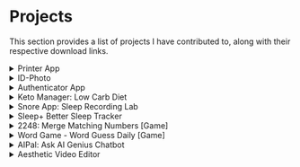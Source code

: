 # Projects

This section provides a list of projects I have contributed to, along with their respective download links.

[//]: # (Printer App)

<details>
<summary>Printer App </summary>

     
[`Download`](https://apps.apple.com/in/app/printer-app-smart-iprint-scan/id1576856672)
     
### Description
`ios, iPadOS, MacOS`
    
Experience a revolutionary printing solution for Mac users! Effortlessly print documents, photos, and webpages on any wireless printer with a single click. This cutting-edge system offers a range of features:

- **Connect & Print**: Seamlessly connect your device to any wireless printer for hassle-free printing.

- **Scan & Print**: Utilize the built-in scanner to print photos, data, and documents with ease.

- **Import & Print**: Effortlessly import documents from various sources, including Files, Images, iCloud, Google Drive, Dropbox, Clipboard, and web pages.

- **Printables**: Access a variety of printables such as coloring pages, planners, greetings, and wishes for quick and easy printing.

- **Big Poster**: Transform your photographs into large, eye-catching posters for display at home or anywhere you choose.

- **Add Forms**: Quickly browse and print public forms for your convenience.

- **Share & Save**: If your printing plans change, save the file in your preferred format for future access.

- **Edit & Print**: Customize documents by adding text, images, and signatures before printing.

- **Advanced Printing Options**: Easily adjust print sizes, page counts, and orientations to suit your needs.

- **Multiple Printer Support**: Print documents effortlessly from any wireless printer by connecting to the same Wi-Fi network.

- **Print Passport-Size Photos**: Efficiently print multiple passport-size photos on one sheet, complete with cropping and resizing options.

- **Unlimited Printing**: Enjoy unrestricted access to printing, with the ability to instantly print any number of pages.

- **Custom Page Printing**: Select and deselect specific pages for printing according to your preferences.

- **Draw Tools**: Annotate files professionally with a range of drawing and signature features.

- **Big Poster**: Highlight your space by converting any photo into a striking large poster.

- **Create Custom Folder**: Organize your personal files efficiently with custom folders tailored to your needs.

- **Customer Service**: Receive prioritized customer support, ensuring quick solutions to any issues that may arise. Don't miss out on this opportunity to revolutionize your printing experience!

</details>

[//]: # (ID-Photo App)

<details>
     
[`Download`](https://apps.apple.com/in/app/printer-app-smart-iprint-scan/id1599080641)

<summary> ID-Photo </summary>

`ios, iPadOS, MacOS`

Certainly! Here's the text with the bullet points integrated:

The Passport Photo App offers a convenient solution for obtaining urgent passport photos. It enables you to capture, format, and professionally edit your image, allowing for easy saving, sharing, and printing. The app includes key features such as:

- Auto background removal
- Smart image enhancement
- Guidelines for achieving a perfect photo

With a wide selection of over 100 document types from eight countries, you can tailor your passport photo to specific requirements. Additionally, manual editing options like adjusting:

- Saturation
- Contrast
- Vibrancy
- Brightness

are available. The app also supports adding professional clothing to images for men, women, and children.

Utilizing smart AI-powered techniques, the app assists in positioning your face for an ideal picture. The Auto-Background remover tool efficiently eliminates any background disturbances with a simple tap. You have the flexibility to manually refine edges, sharpen corners, and adjust the image configuration according to your preferences. The app accommodates various background colors to meet specific country requirements.

When it comes to printing, you can select the desired number of copies and print them instantly. Additionally, you can save or share the photos on your devices. The app already provides templates for passport photos in countries like:

- USA
- India
- UK
- France
- Germany
- Italy
- Spain
- Portugal

It supports printing on AirPrint-compatible printers, and the print size can be adjusted within the app. The passport photo is automatically printed slightly larger to facilitate cutting it out.

</details>

[//]: # (Authenticator App)

<details>
     
[`Download`](https://apps.apple.com/in/app/printer-app-smart-iprint-scan/id1625466768)

<summary> Authenticator App </summary>

`iOS, iPadOS, watchOS ,MacOS`

The Authenticator app is a highly recommended free 2FA (Two-Factor Authentication) app that enhances account security across various platforms like Instagram, Google, Facebook, Github, Twitter, and more. It supports authentication for over 1000 apps. Here are its key features:

- **Apple Watch Support:** Access 2-factor and multi-factor authentication codes from your Apple Watch for quick and convenient access.

- **Quick Widget Support:** Add widgets to your screen to streamline 2FA and Multi-Factor Authentication processes.

- **Super Safe & Secure:** Your passwords remain secure since the app doesn't exchange data with the internet, ensuring that only you have access to them.

- **Scan QR Code:** Easily register and access accounts with a simple one-tap QR code scan.

- **Enter Code Manually:** For added security, manually enter secret keys for authentication.

- **Supports All Popular Accounts:** Authenticator app accommodates popular services such as Facebook, Coinbase, Amazon, Google, Instagram, Roblox, and numerous other providers.

- **No Password Stored:** The application generates Time-based One-time Passwords (TOTP) stored securely on the user's phone without internet access, significantly bolstering login security.

- **Encrypted Backup:** You can create a secure encrypted backup within the Authenticator app, ensuring you have access to your authentication data in case of device loss or when switching to a new device.


</details>

[//]: # (Keto manager)

<details>
     
<summary> Keto Manager: Low Carb Diet </summary>

`iOS, iPadOS, watchOS `   [`Download`](https://apps.apple.com/in/app/printer-app-smart-iprint-scan/id1475764462)

**Keto Manager Overview:**

- Keto Manager is a comprehensive low-carb manager and macro counter tool powered by speech recognition technology.
- It provides valuable Keto insights and streamlines tracking for effective weight loss.

**Key Features:**

1. **Voice Recognition Technology:**
   - Enables hands-free tracking, eliminating the need for manual data input.

2. **Automatic Macro and Net Carb Calculator:**
   - Calculates protein, fat, carbs, and net carbs automatically.

3. **Low-carb Eating Insights:**
   - Offers valuable information and tips for a successful low-carb high-fat diet.

4. **Exercise Tracking:**
   - Allows users to monitor their physical activity alongside their dietary habits.

5. **Easy-to-Navigate Design:**
   - User-friendly interface for seamless navigation and data input.

6. **Weight Management:**
   - Helps users achieve and maintain their weight loss goals.

7. **Community Connection:**
   - Facilitates interaction with a supportive Keto community, where users can share experiences, recipes, and success stories.

**Additional Features:**

- **Search, Scan, or Create Meals:**
   - Easily find, scan, or customize meals for tracking.

- **Diverse Food Database:**
   - Includes a wide range of common foods, restaurants, groceries, and USDA items.

- **Suitable for Various Diets:**
   - Beneficial for keto, Paleo, Atkins, Whole30, Balanced, Zone, and bodybuilding diets.

- **Diabetic-Friendly:**
   - Aids diabetics in carb counting and managing blood sugar levels.

- **Integration with Apple's Health App:**
   - Pulls weight, height, and date of birth data from the Health app for convenience during account setup.

**Streaks Feature:**

- Sets daily carbohydrate intake goals and tracks progress over time for increased motivation and accountability.

**Join the Keto Community:**

- Connect with like-minded individuals, engage in activity challenges, and share your journey for mutual inspiration and support.

**Start Your Transformation:**

- Download Keto Manager now to kickstart your weight loss journey and achieve your health goals.

</details>


[//]: # (Snore App: Sleep Recording Lab)

<details>
     
<summary> Snore App: Sleep Recording Lab </summary>

`iOS, iPadOS`   [`Download`](https://apps.apple.com/in/app/printer-app-smart-iprint-scan/id1662071479)

**Snore Tracker: Apnea Monitor App Overview:**

- Snore Tracker is a comprehensive app designed to track and analyze snoring patterns for individuals concerned about snoring-related issues.

**Key Features:**

1. **Snore Tracking and Recording:**
   - Records snoring patterns throughout the night for analysis.

2. **Statistical Reports and Analysis Charts:**
   - Provides detailed charts and reports to help users understand snoring patterns and intensity.

3. **Snorer Type Identification:**
   - Offers insights into the type of snorer you are (light, heavy, etc.) based on readings and analysis.

4. **Sleep Timer with Customization:**
   - Customizable sleep timer plays soothing sounds to help users fall asleep according to their sleep routine.

5. **Variety of Sleep Sounds:**
   - Allows users to choose from a range of calming sounds to assist in falling asleep.

6. **Insights and Informative Content:**
   - Provides useful information and tips to help control snoring.

**How Snore Tracker Works:**

- Before tracking, users log their daily activities in a diary.
- The app records snoring and noise patterns during sleep using the device.
- Clever noise analysis is applied to detect and compile snoring statistics.
- Snoring patterns are examined, and users can determine factors influencing their sleep quality and snoring.

**Disclaimer:**

- Snore Tracker: Apnea Monitor app is not a medical device and does not diagnose or treat sleep disorders or any other medical condition.
- Users are advised to consult a qualified medical professional before making decisions that may impact their well-being, health, or safety.

</details>


[//]: # (Sleep+ Better Sleep Tracker)

<details>
     
<summary> Sleep+ Better Sleep Tracker </summary>

`iOS, iPadOS`   [`Download`](https://apps.apple.com/in/app/sleep-better-sleep-tracker/id1640837983)

**Sleep+ Better Sleep Tracker Overview:**

- Sleep+ Better Sleep Tracker offers a comprehensive solution to improve sleep quality through relaxing sounds and sleep tracking features.

**Key Features:**

1. **Sleep Habit Tracking:**
   - Monitors and analyzes your sleeping patterns, including sounds like coughing, sleep talking, and snoring.

2. **Relaxing Sounds and Music:**
   - Provides a wide selection of calming sounds and relaxing music to create a comfortable sleep environment.

3. **Sleep Stories:**
   - Engaging stories designed to help you relax and transition into a deep sleep.

4. **Customizable Sound Mix:**
   - Allows you to create a personalized ambient noise mix tailored to your preferences.

5. **Sleep Cycle Monitoring:**
   - Offers insights into your sleep cycles from a scientific perspective.

6. **Smart Alarm:**
   - Wakes you up gently to ensure a peaceful transition from sleep to wakefulness.

7. **Sleep Sound Tracking:**
   - Records and reports all sleep-related sounds, providing valuable information for analysis.

**Additional Information:**

- **Wide Sound Selection:**
   - Offers a vast array of sleep sounds and relaxing music to enhance your sleep environment.

- **Integration with Apple Health:**
   - Seamlessly integrates with Apple Health to provide a holistic view of your health and well-being.

- **Personalized Mix for Ambient Noise:**
   - Create a unique blend of sounds to achieve the perfect ambient noise for your sleep.

- **Scientific Sleep Insights:**
   - Gain a deeper understanding of your sleep cycles, aiding in better sleep management.

- **Wake Up Refreshed:**
   - Designed to help you wake up feeling refreshed and rejuvenated.

**Improve Your Sleep Quality:**

- Sleep+ Better Sleep Tracker empowers you to enhance your sleep quality and wake up feeling revitalized, ensuring a more rested and productive day.
</details>

[//]: # (2249)

<details>
     
<summary> 2248: Merge Matching Numbers [Game] </summary>

`iOS, iPadOS`   [`Download`](https://apps.apple.com/in/app/sleep-better-sleep-tracker/id6460770752)

**Block Puzzle-2248 Number Match: Game Overview**

- Block Puzzle-2248 Number Match is a stimulating game designed to challenge your mind with creative solutions. The goal is to connect identical numbered blocks, causing them to merge and form higher numerical values.

**Gameplay Instructions**

- Shift identical numbers in any of the eight directions (up, down, left, right, or diagonally) to initiate merging.
- Merge multiple identical numbers to achieve higher values.
- Continue merging to reach the highest possible number.

**Game Features**

- **Sleek Design:** The game boasts a refined and elegant visual layout.
- **Intuitive Controls:** Effortless and easy-to-use controls enhance gameplay experience.
- **Simple to Learn:** The game is straightforward to understand and play, making it accessible to players of all skill levels.
- **Automatic Progress Saving:** Game progress is automatically saved, allowing players to resume at their convenience.
- **Global Competition:** Engage in global competition with Leaderboards to measure your performance against others.
- **No Time Constraints:** Play at your own pace without any time limits, providing a relaxed gaming experience.

</details>

[//]: # (Word Game - Word Guess Daily )

<details>
     
<summary> Word Game - Word Guess Daily [Game] </summary>

`iOS, iPadOS`   [`Download`](https://apps.apple.com/in/app/sleep-better-sleep-tracker/id1608538962)

**Word Guess: The Ultimate Word Game for Word Lovers!**

- **Description:**
  - Word Guess is a thrilling word game tailored for word enthusiasts! Challenge your mind with a diverse array of mind-boggling words. Progress through increasingly challenging levels to enhance your memory and vocabulary.

**Key Features:**

1. **Daily Challenges:** Sharpen your memory and vocabulary with a new word to guess every day. The difficulty level escalates with each successful completion.

2. **Hints for Success:** Each word comes with helpful hints to aid in your word-guessing journey.

3. **Track Your Accuracy:** A dedicated statistics section keeps tabs on your accuracy, allowing you to monitor your progress.

4. **Share Your Achievements:** Spread the love for the game by sharing your achievements and stats with friends.

5. **Race Against Time:** Embrace the thrill of a time-based word game that will put your puzzle-solving skills to the test.

6. **Immersive User Experience:** Experience a uniquely designed layout that promises an unforgettable gaming adventure.

7. **Irresistible Challenges:** Levels are meticulously crafted to keep you engaged and eager to conquer each one.

**Gameplay Guide:**

- Interpret the color-coded blocks:
   - Black: Letter not in the word.
   - Orange: Letter is in the word but in the wrong place.
   - Blue: Letter is in the right place and in the word.

**Why Word Guess is a Must-Have:**

- Download this incredible word game now and embark on an exhilarating word-guessing journey. With its daily challenges, intuitive hints, and engaging gameplay, it's a game you won't want to put down! Get ready for an amazing word game experience!

</details>


[//]: # (AIPal: Ask AI Genius Chatbot)

<details>
     
<summary> AIPal: Ask AI Genius Chatbot </summary>

`iOS, iPadOS, macOS`   [`Download`](https://apps.apple.com/in/app/sleep-better-sleep-tracker/id1662088498)

**AIpal: Advanced AI Chatbot and Virtual Assistant**

- AIpal is an exceptionally advanced artificial intelligence chatbot, designed to facilitate meaningful conversations akin to human interaction. It utilizes cutting-edge natural language processing technology for real-time, personalized, and relevant responses.

**Key Features:**

1. **Natural Conversations:** Engage in genuine, human-like conversations with your phone using AIpal's sophisticated AI capabilities.

2. **Personalized Responses:** AIpal understands and responds to your messages with consideration to your unique preferences and context.

3. **Versatility:** Whether for casual chats, learning, or problem-solving, AIpal is a versatile companion.

4. **Knowledgeable:** Ask AIpal anything, and it will strive to provide thoughtful and informative answers.

5. **Virtual Assistant Capabilities:**
   - Set reminders and schedule appointments effortlessly.
   - Stay updated with the latest news and weather forecasts.

6. **Customization:** Tailor your AIpal's personality and language settings to suit your preferences.

**Additional Functions:**

1. **Coding Assistance:** Request AIpal to generate code in any programming language.

2. **Resume Creation:** Use AIpal to build your resume.

3. **Content Generation:** Write an unlimited number of articles.

4. **Recipes:** Get recipes for your favorite snacks.

5. **Games:** Enjoy mini-games for entertainment.

6. **Social Media Ideas:** Generate fresh ideas for your social media content.

**Continuous Learning and Improvement:**
- AIpal constantly learns and refines its responses based on interactions, ensuring it becomes increasingly attuned to your needs.

**Regular Updates and New Features:**
- AIpal receives regular updates and introduces new features, promising an ever-evolving and engaging experience.

**Experience the Future of Conversations and Assistance:**
- Try AIpal today and discover how it can transform your interactions and productivity. Enjoy the companionship of a virtual assistant that's always ready to chat and assist. Download now and say goodbye to boredom and loneliness.

</details>


[//]: # (Aesthetic Video Editor)

<details>
     
<summary>Aesthetic Video Editor </summary>

`iOS, iPadOS`   [`Download`](https://apps.apple.com/in/app/sleep-better-sleep-tracker/id1484173489)

**Aesthetic Video Editor: Elevate Your Content Creation**

- Aesthetic Video Editor caters to videographers and content creators, providing a versatile platform for editing photos and videos to enhance your digital presence. This all-in-one app empowers users to manifest their creativity with stunning effects, ideal for dominating social media platforms. Notably, it's available for free on both iPhone and iPad.

**Key Features:**

**Video Editing:**
- Record videos in portrait mode and apply trendy effects for captivating content.
- Import videos from your device to apply specialized effects and enhancements.
- Record in slow motion or fast forward mode for dynamic visual impact.
- Enhance your videos with melodious music from the in-app library or import from your device.
- Tailored for seamless uploads on Instagram/Facebook stories, Instagram Reels, TikTok, and Snapchat.
- Unlock creativity with the Reverse Video mode for unique visuals.
- Trim videos and music to suit your preferences.

**Photo Editing:**
- Capture images in-app and apply aesthetic edits using a diverse range of 150+ effects and filters.
- Import images from your device for creative enhancement.
- Utilize adjustments for precise and desired results.
- Add charming stickers, GIFs, and emojis to increase visual appeal.
- Select from a collection of 20+ ornate and distinctive fonts for intriguing captions.
- Doodle and sketch to infuse an element of fun.
- Curate a list of favorite effects/filters for quick and easy access.

**Share and Showcase:**
- Become a trendsetter by generating your own aesthetic content, directly shareable across major social platforms like Instagram, Facebook, TikTok, WhatsApp, Snapchat, and more.


</details>



